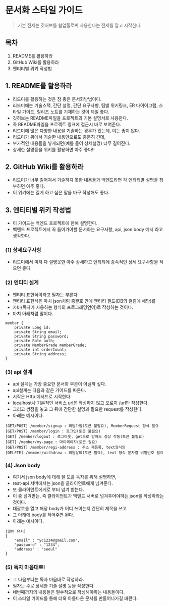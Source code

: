 # 문서화 스타일 가이드
> 기본 전제는 깃허브를 협업툴로써 사용한다는 전제를 깔고 시작한다.

## 목차
1. README를 활용하라
2. GitHub Wiki를 활용하라
3. 엔티티별 위키 작성법


## 1. README를 활용하라
* 리드미를 활용하는 것은 참 좋은 문서화방법이다.
* 리드미에는 기술스택, 간단 설명, 간단 요구사항, 팀별 위키링크, ER 다이어그램, 스타일 가이드, 릴리즈 노트를 기재하는 것이 제일 좋다.
* 깃허브는 README파일을 프로젝트의 기본 설명서로 사용한다.
* 즉 README파일을 프로젝트 링크에 접근시 바로 보여준다.
* 리드미에 많은 다양한 내용을 기술하는 경우가 있는데, 이는 좋지 않다.
* 리드미가 위에서 기술한 내용만으로도 충분히 긴데,
* 부가적인 내용들을 넣게되면(예를 들어 상세설명) 너무 길어진다.
* 상세한 설명등을 위키를 활용하면 아주 좋다!!

## 2. GitHub Wiki를 활용하라
* 리드미가 너무 길어져서 기술하지 못한 내용들과 백엔드라면 각 엔티티별 설명을 첨부하면 아주 좋다.
* 이 위키에는 길게 하고 싶은 말을 마구 작성해도 좋다.

## 3. 엔티티별 위키 작성법
* 이 가이드는 백엔드 프로젝트에 한해 설명한다.
* 백엔드 프로젝트에서 꼭 들어가야할 문서화는 요구사항, api, json body 예시 라고 생각한다.
### (1) 상세요구사항
* 리드미에서 미처 다 설명못한 아주 상세하고 엔티티에 종속적인 상세 요구사항을 적으면 좋다
### (2) 엔티티 설계
* 엔티티 표현식이라고 필자는 부른다.
* 엔티티 표현식은 마치 json처럼 중괄호 안에 엔티티 필드(DB의 컬럼에 해당)를 
* 자바(독자가 사용하는 형식의 프로그래밍언어)로 작성하는 것이다.
* 마치 아래처럼 말이다.
```
member {
    private Long id;
    private String email;
    private String password;
    private Role auth;
    private MemberGrade memberGrade;
    private int orderCount;  
    private String address;
}
```
### (3) api 설계
* api 설계는 가장 중요한 문서화 부분이 아닐까 싶다.
* api설계는 다음과 같은 가이드를 따른다.
* 시작은 Http 메서드로 시작한다.
* localhost나 기본적인 서비스 url은 작성하지 않고 오로지 /url만 작성한다.
* 그리고 쌍점을 놓고 그 뒤에 간단한 설명과 필요한 request를 작성한다.
* 아래는 예시이다.
```
[GET/POST] /member/signup : 회원가입(토큰 불필요), MemberRequest 형식 필요
[GET/POST] /member/login : 로그인(토큰 불필요)
[GET] /member/logout : 로그아웃, get으로 받아도 정상 작동(토큰 불필요)
[GET] /member/my-page : 마이페이지(토큰 필요)
[GET/POST] /member/regi-address : 주소 재등록, text형식의 
[DELETE] /member/withdraw : 회원탈퇴(토큰 필요), text 형식 문자열 비밀번호 필요
```
### (4) Json body
* 여기서 json body에 대해 잘 모를 독자를 위해 설명하면,
* rest-api 서버에서는 json을 클라이언트에게 넘겨준다.
* 또 클라이언트에게로 부터 넘겨 받는다.
* 이 중 넘겨받는, 즉 클라이언트가 백엔드 서버로 넘겨주어야하는 json을 작성하라는것이다.
* 대괄호를 열고 해당 body가 어디 쓰이는지 간단히 제목을 쓰고
* 그 아래에 body를 적어주면 된다.
* 아래는 예시이다.
```
[일반 유저]
{
    "email" : "yc1234@gmail.com",
    "password" : "1234",
    "address" : "seoul"
}
```
### (5) 독자 마음대로!
* 그 다음부터는 독자 마음대로 작성하라.
* 필자는 주로 상세한 기술 설명 등을 작성한다.
* 네번째까지의 내용들은 필수적으로 작성해야하는 내용들이다.
* 이 스타일 가이드를 통해 더욱 아름다운 문서를 만들어나가길 바란다.
